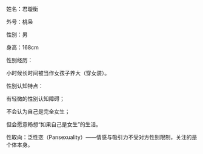 姓名：君璇衡

外号：桃枭

性别：男

身高：168cm

性别经历：

小时候长时间被当作女孩子养大（穿女装）。

性别认知特点：

有轻微的性别认知障碍；

不会认为自己是完全女生；

但会愿意畅想“如果自己是女生”的生活。

性取向：泛性恋（Pansexuality）——情感与吸引力不受对方性别限制，关注的是个体本身。